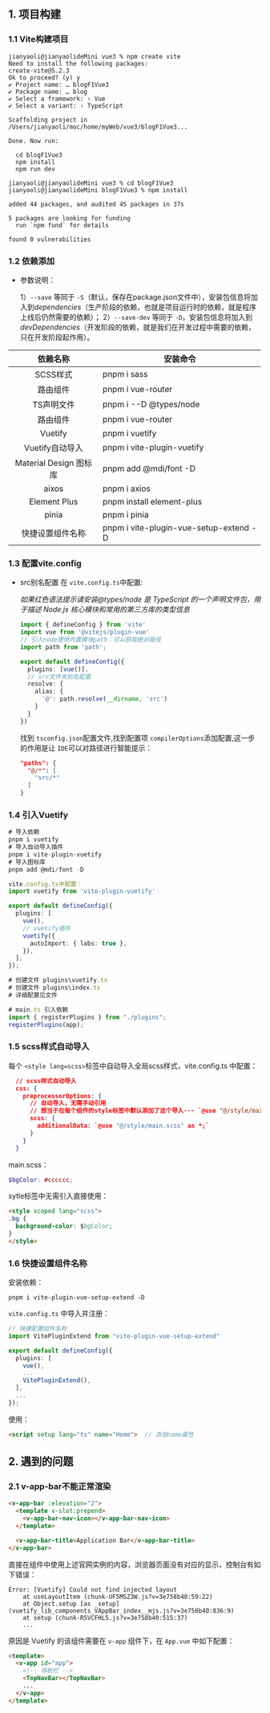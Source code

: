 ## 1. 项目构建

### 1.1 Vite构建项目

```shell
jianyaoli@jianyaolideMini vue3 % npm create vite
Need to install the following packages:
create-vite@5.2.3
Ok to proceed? (y) y
✔ Project name: … blogF1Vue3
✔ Package name: … blog
✔ Select a framework: › Vue
✔ Select a variant: › TypeScript

Scaffolding project in /Users/jianyaoli/moc/home/myWeb/vue3/blogF1Vue3...

Done. Now run:

  cd blogF1Vue3
  npm install
  npm run dev

jianyaoli@jianyaolideMini vue3 % cd blogF1Vue3 
jianyaoli@jianyaolideMini blogF1Vue3 % npm install  

added 44 packages, and audited 45 packages in 37s

5 packages are looking for funding
  run `npm fund` for details

found 0 vulnerabilities
```

### 1.2 依赖添加

+ 参数说明：

  1）`--save` 等同于 `-S`（默认，保存在package.json文件中），安装包信息将加入到*dependencies*（生产阶段的依赖，也就是项目运行时的依赖，就是程序上线后仍然需要的依赖）；
  2）`--save-dev` 等同于 `-D`，安装包信息将加入到*devDependencies*（开发阶段的依赖，就是我们在开发过程中需要的依赖，只在开发阶段起作用）。

|        依赖名称        | 安装命令                               |
| :--------------------: | -------------------------------------- |
|        SCSS样式        | pnpm i sass                            |
|        路由组件        | pnpm i vue-router                      |
|       TS声明文件       | pnpm i --D  @types/node                |
|        路由组件        | pnpm i vue-router                      |
|        Vuetify        | pnpm i vuetify                         |
|    Vuetify自动导入    | pnpm i vite-plugin-vuetify             |
| Material Design 图标库 | pnpm add @mdi/font -D                  |
|         aixos         | pnpm i axios                           |
|      Element Plus      | pnpm install element-plus              |
|         pinia         | pnpm i pinia                           |
|    快捷设置组件名称    | pnpm i vite-plugin-vue-setup-extend -D |

### 1.3 配置vite.config

+ src别名配置
  在 `vite.config.ts`中配置:

  *如果红色语法提示请安装@types/node 是 TypeScript 的一个声明文件包，用于描述 Node.js 核心模块和常用的第三方库的类型信息*

  ```ts
  import { defineConfig } from 'vite'
  import vue from '@vitejs/plugin-vue'
  // 引入node提供内置模块path：可以获取绝对路径
  import path from 'path';

  export default defineConfig({
    plugins: [vue()],
    // src文件夹别名配置
    resolve: {
      alias: {
        '@': path.resolve(__dirname, 'src')
      }
    }
  })
  ```

  找到 `tsconfig.json`配置文件,找到配置项 `compilerOptions`添加配置,这一步的作用是让 `IDE`可以对路径进行智能提示：

  ```json
  "paths": {
    "@/*": [
      "src/*"
    ]
  }
  ```

### 1.4 引入Vuetify

```typescript
# 导入依赖
pnpm i vuetify
# 导入自动导入插件
pnpm i vite-plugin-vuetify
# 导入图标库
pnpm add @mdi/font -D

vite.config.ts中配置：
import vuetify from 'vite-plugin-vuetify'

export default defineConfig({
  plugins: [
    vue(),
    // vuetify插件
    vuetify({
      autoImport: { labs: true },
    }),
  ],
});

# 创建文件 plugins\vuetify.ts 
# 创建文件 plugins\index.ts
# 详细配置见文件

# main.ts 引入依赖
import { registerPlugins } from "./plugins";
registerPlugins(app);
```

### 1.5 scss样式自动导入

每个 `<style lang=scss>`标签中自动导入全局scss样式，vite.config.ts 中配置：

```json
  // scss样式自动导入
  css: {
    preprocessorOptions: {
      // 自动导入，无需手动引用
      // 想当于在每个组件的style标签中默认添加了这个导入--- `@use "@/style/main.scss" as *;`
      scss: {
        additionalData: `@use "@/style/main.scss" as *;`
      }
    }
  }
```

main.scss：

```scss
$bgColor: #cccccc;
```

sytle标签中无需引入直接使用：

```html
<style scoped lang="scss">
.bg {
  background-color: $bgColor;
}
</style>
```

### 1.6 快捷设置组件名称

安装依赖：

```shell
pnpm i vite-plugin-vue-setup-extend -D
```

`vite.config.ts` 中导入并注册：

```ts
// 快捷配置组件名称
import VitePluginExtend from "vite-plugin-vue-setup-extend"

export default defineConfig({
  plugins: [
    vue(),
    ...
    VitePluginExtend(),
  ],
  ...
});
```

使用：

```html
<script setup lang="ts" name="Home">  // 添加name属性
```

## 2. 遇到的问题

### 2.1 v-app-bar不能正常渲染

```html
<v-app-bar :elevation="2">
  <template v-slot:prepend>
    <v-app-bar-nav-icon></v-app-bar-nav-icon>
  </template>

  <v-app-bar-title>Application Bar</v-app-bar-title>
</v-app-bar>
```

直接在组件中使用上述官网实例的内容，浏览器页面没有对应的显示，控制台有如下错误：

```shell
Error: [Vuetify] Could not find injected layout
    at useLayoutItem (chunk-UF5MSZ3W.js?v=3e758b40:59:22)
    at Object.setup [as _setup] (vuetify_lib_components_VAppBar_index__mjs.js?v=3e758b40:836:9)
    at setup (chunk-R5VCFHL5.js?v=3e758b40:515:37)
    ...
```

原因是 Vuetify 的该组件需要在 `v-app` 组件下，在 `App.vue` 中如下配置：

```html
<template>
  <v-app id="app">
    <!-- 导航栏 -->
    <TopNavBar></TopNavBar>
    ...
  </v-app>
</template>

```

